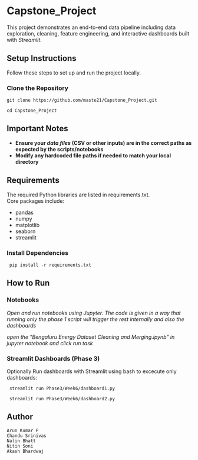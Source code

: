 # Capstone_Project

This project demonstrates an end-to-end data pipeline including data exploration, cleaning, feature engineering, and interactive dashboards built with *Streamlit*.


## Setup Instructions

Follow these steps to set up and run the project locally.

### Clone the Repository

    git clone https://github.com/maste21/Capstone_Project.git
    
    cd Capstone_Project

## Important Notes

- **Ensure your *data files* (CSV or other inputs) are in the correct paths as expected by the scripts/notebooks**
- **Modify any hardcoded file paths if needed to match your local directory**


## Requirements

The required Python libraries are listed in requirements.txt.  
Core packages include:
- pandas
- numpy
- matplotlib
- seaborn
- streamlit

### Install Dependencies

     pip install -r requirements.txt

## How to Run

### Notebooks

*Open and run notebooks using Jupyter.*
*The code is given in a way that running only the phase 1 script will trigger the rest internally and also the dashboards*

 *open the "Bengaluru Energy Dataset Cleaning and Merging.ipynb" in jupyter notebook and click run task*

### Streamlit Dashboards (Phase 3)

Optionally Run dashboards with Streamlit using bash to excecute only dashboards:

     streamlit run Phase3/Week6/dashboard1.py
     
     streamlit run Phase3/Week6/dashboard2.py



## Author

    Arun Kumar P
    Chandu Srinivas
    Nalin Bhatt
    Nitin Soni
    Akash Bhardwaj

